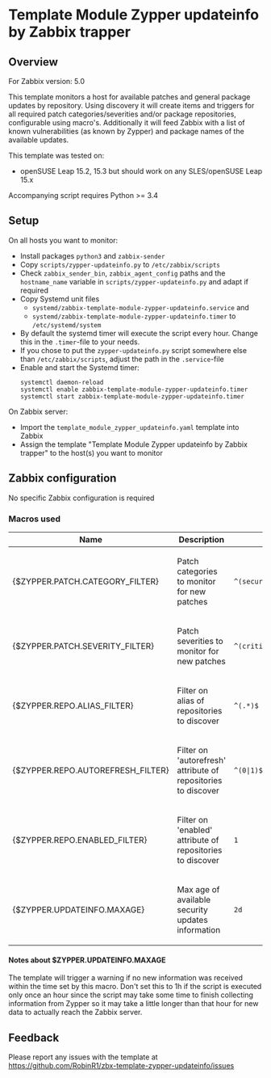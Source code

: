 # Template Module Zypper updateinfo by Zabbix trapper

## Overview

For Zabbix version: 5.0

This template monitors a host for available patches and general package updates by repository. Using discovery it will create items and
triggers for all required patch categories/severities and/or package repositories, configurable using macro's. 
Additionally it will feed Zabbix with a list of known vulnerabilities (as known by Zypper) and package names of the available updates.

This template was tested on:

- openSUSE Leap 15.2, 15.3
but should work on any SLES/openSUSE Leap 15.x

Accompanying script requires Python >= 3.4

## Setup

On all hosts you want to monitor:
- Install packages `python3` and `zabbix-sender` 
- Copy `scripts/zypper-updateinfo.py` to `/etc/zabbix/scripts`
- Check `zabbix_sender_bin`, `zabbix_agent_config` paths and the `hostname_name` variable in `scripts/zypper-updateinfo.py` and adapt if required
- Copy Systemd unit files 
  - `systemd/zabbix-template-module-zypper-updateinfo.service` and 
  - `systemd/zabbix-template-module-zypper-updateinfo.timer` 
  to `/etc/systemd/system`
- By default the systemd timer will execute the script every hour. Change this in the `.timer`-file to your needs.
- If you chose to put the `zypper-updateinfo.py` script somewhere else than `/etc/zabbix/scripts`, adjust the path in the `.service`-file
- Enable and start the Systemd timer:
  ```
  systemctl daemon-reload
  systemctl enable zabbix-template-module-zypper-updateinfo.timer
  systemctl start zabbix-template-module-zypper-updateinfo.timer
  ```
On Zabbix server:
- Import the `template_module_zypper_updateinfo.yaml` template into Zabbix
- Assign the template "Template Module Zypper updateinfo by Zabbix trapper" to the host(s) you want to monitor

## Zabbix configuration

No specific Zabbix configuration is required

### Macros used

|Name|Description|Default|
|----|-----------|-------|
|{$ZYPPER.PATCH.CATEGORY_FILTER} |<p>Patch categories to monitor for new patches</p>|`^(security\|recommended\|optional\|feature\|document\|yast)$` |
|{$ZYPPER.PATCH.SEVERITY_FILTER} |<p>Patch severities to monitor for new patches</p>|`^(critical\|important\|moderate\|low\|unspecified)$` |
|{$ZYPPER.REPO.ALIAS_FILTER} |<p>Filter on alias of repositories to discover</p>| `^(.*)$` |
|{$ZYPPER.REPO.AUTOREFRESH_FILTER} |<p>Filter on 'autorefresh' attribute of repositories to discover</p>|`^(0\|1)$` |
|{$ZYPPER.REPO.ENABLED_FILTER} |<p>Filter on 'enabled' attribute of repositories to discover</p>|`1` |
|{$ZYPPER.UPDATEINFO.MAXAGE} |<p>Max age of available security updates information</p>|`2d` |

#### Notes about $ZYPPER.UPDATEINFO.MAXAGE

The template will trigger a warning if no new information was received within the time set by this macro. Don't set this to 1h if the script is executed only once an hour since the script may take some time to finish collecting information from Zypper so it may take a little longer than that hour for new data to actually reach the Zabbix server.

## Feedback

Please report any issues with the template at https://github.com/RobinR1/zbx-template-zypper-updateinfo/issues